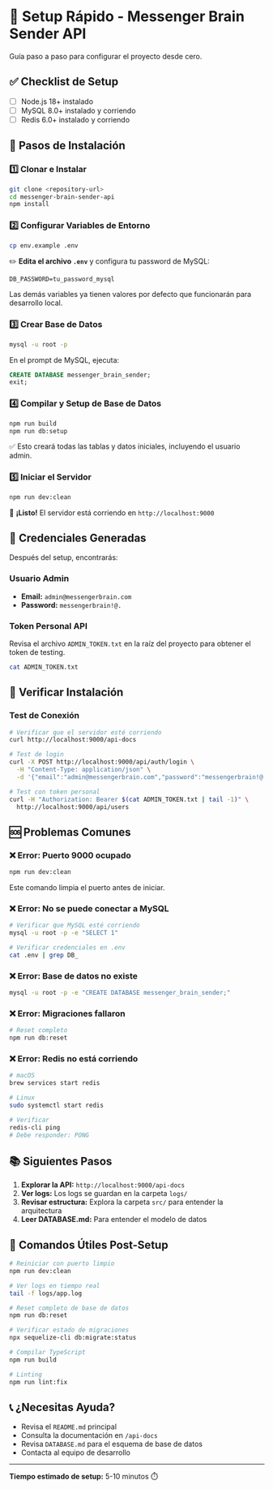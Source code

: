# 🚀 Setup Rápido - Messenger Brain Sender API

Guía paso a paso para configurar el proyecto desde cero.

## ✅ Checklist de Setup

- [ ] Node.js 18+ instalado
- [ ] MySQL 8.0+ instalado y corriendo
- [ ] Redis 6.0+ instalado y corriendo

## 📝 Pasos de Instalación

### 1️⃣ Clonar e Instalar

```bash
git clone <repository-url>
cd messenger-brain-sender-api
npm install
```

### 2️⃣ Configurar Variables de Entorno

```bash
cp env.example .env
```

✏️ **Edita el archivo `.env`** y configura tu password de MySQL:

```env
DB_PASSWORD=tu_password_mysql
```

Las demás variables ya tienen valores por defecto que funcionarán para desarrollo local.

### 3️⃣ Crear Base de Datos

```bash
mysql -u root -p
```

En el prompt de MySQL, ejecuta:

```sql
CREATE DATABASE messenger_brain_sender;
exit;
```

### 4️⃣ Compilar y Setup de Base de Datos

```bash
npm run build
npm run db:setup
```

✅ Esto creará todas las tablas y datos iniciales, incluyendo el usuario admin.

### 5️⃣ Iniciar el Servidor

```bash
npm run dev:clean
```

🎉 **¡Listo!** El servidor está corriendo en `http://localhost:9000`

## 🔑 Credenciales Generadas

Después del setup, encontrarás:

### Usuario Admin
- **Email:** `admin@messengerbrain.com`
- **Password:** `messengerbrain!@.`

### Token Personal API
Revisa el archivo `ADMIN_TOKEN.txt` en la raíz del proyecto para obtener el token de testing.

```bash
cat ADMIN_TOKEN.txt
```

## 🧪 Verificar Instalación

### Test de Conexión

```bash
# Verificar que el servidor esté corriendo
curl http://localhost:9000/api-docs

# Test de login
curl -X POST http://localhost:9000/api/auth/login \
  -H "Content-Type: application/json" \
  -d '{"email":"admin@messengerbrain.com","password":"messengerbrain!@."}'

# Test con token personal
curl -H "Authorization: Bearer $(cat ADMIN_TOKEN.txt | tail -1)" \
  http://localhost:9000/api/users
```

## 🆘 Problemas Comunes

### ❌ Error: Puerto 9000 ocupado

```bash
npm run dev:clean
```

Este comando limpia el puerto antes de iniciar.

### ❌ Error: No se puede conectar a MySQL

```bash
# Verificar que MySQL esté corriendo
mysql -u root -p -e "SELECT 1"

# Verificar credenciales en .env
cat .env | grep DB_
```

### ❌ Error: Base de datos no existe

```bash
mysql -u root -p -e "CREATE DATABASE messenger_brain_sender;"
```

### ❌ Error: Migraciones fallaron

```bash
# Reset completo
npm run db:reset
```

### ❌ Error: Redis no está corriendo

```bash
# macOS
brew services start redis

# Linux
sudo systemctl start redis

# Verificar
redis-cli ping
# Debe responder: PONG
```

## 📚 Siguientes Pasos

1. **Explorar la API:** `http://localhost:9000/api-docs`
2. **Ver logs:** Los logs se guardan en la carpeta `logs/`
3. **Revisar estructura:** Explora la carpeta `src/` para entender la arquitectura
4. **Leer DATABASE.md:** Para entender el modelo de datos

## 🔄 Comandos Útiles Post-Setup

```bash
# Reiniciar con puerto limpio
npm run dev:clean

# Ver logs en tiempo real
tail -f logs/app.log

# Reset completo de base de datos
npm run db:reset

# Verificar estado de migraciones
npx sequelize-cli db:migrate:status

# Compilar TypeScript
npm run build

# Linting
npm run lint:fix
```

## 📞 ¿Necesitas Ayuda?

- Revisa el `README.md` principal
- Consulta la documentación en `/api-docs`
- Revisa `DATABASE.md` para el esquema de base de datos
- Contacta al equipo de desarrollo

---

**Tiempo estimado de setup:** 5-10 minutos ⏱️

